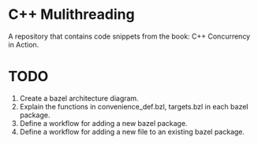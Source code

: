 # C++ Mulithreading
A repository that contains code snippets from the book: C++ Concurrency in Action.

# TODO
1. Create a bazel architecture diagram. 
2. Explain the functions in convenience_def.bzl, targets.bzl in each bazel package.
3. Define a workflow for adding a new bazel package.
4. Define a workflow for adding a new file to an existing bazel package.